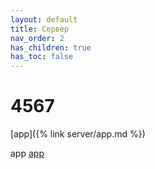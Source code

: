 ```yaml
---
layout: default
title: Сервер
nav_order: 2
has_children: true
has_toc: false
---
```


# 4567
[app]({% link server/app.md %}) 

app [app](server/app.md)